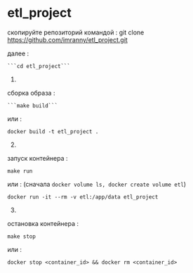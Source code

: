 # etl_project

скопируйте репозиторий командой :
git clone https://github.com/imranny/etl_project.git

далее :

    ```cd etl_project``` 
1.
сборка образа :

    ```make build``` 
или :
```
docker build -t etl_project .
```

2.
запуск контейнера : 

```
make run
```
или : (сначала ```docker volume ls, docker create volume etl```)

```
docker run -it --rm -v etl:/app/data etl_project
```

3.
остановка контейнера :
```
make stop
```

или : 
```
docker stop <container_id> && docker rm <container_id>
```

